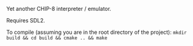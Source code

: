 Yet another CHIP-8 interpreter / emulator.

Requires SDL2.

To compile (assuming you are in the root directory of the project):
`mkdir build && cd build && cmake .. && make`
